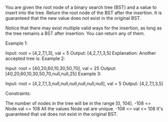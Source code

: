 You are given the root node of a binary search tree (BST) and a value to insert into the tree. Return the root node of the BST after the insertion. It is guaranteed that the new value does not exist in the original BST.

Notice that there may exist multiple valid ways for the insertion, as long as the tree remains a BST after insertion. You can return any of them.

 

Example 1:

Input: root = [4,2,7,1,3], val = 5
Output: [4,2,7,1,3,5]
Explanation: Another accepted tree is:
Example 2:

Input: root = [40,20,60,10,30,50,70], val = 25
Output: [40,20,60,10,30,50,70,null,null,25]
Example 3:

Input: root = [4,2,7,1,3,null,null,null,null,null,null], val = 5
Output: [4,2,7,1,3,5]
 

Constraints:

The number of nodes in the tree will be in the range [0, 104].
-108 <= Node.val <= 108
All the values Node.val are unique.
-108 <= val <= 108
It's guaranteed that val does not exist in the original BST.
